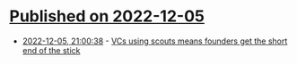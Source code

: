 # [Published on 2022-12-05](index.md)

* [2022-12-05, 21:00:38](https://news.ycombinator.com/item?id=33871865) - [VCs using scouts means founders get the short end of the stick](https://sifted.eu/articles/vc-scout-programme-problems/)
